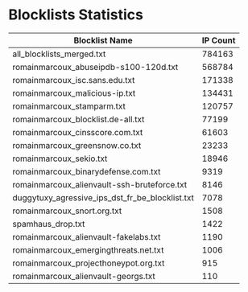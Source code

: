 # Blocklists Statistics
| Blocklist Name | IP Count |
|----|----|
| all_blocklists_merged.txt | 784163 |
| romainmarcoux_abuseipdb-s100-120d.txt | 568784 |
| romainmarcoux_isc.sans.edu.txt | 171338 |
| romainmarcoux_malicious-ip.txt | 134431 |
| romainmarcoux_stamparm.txt | 120757 |
| romainmarcoux_blocklist.de-all.txt | 77199 |
| romainmarcoux_cinsscore.com.txt | 61603 |
| romainmarcoux_greensnow.co.txt | 23233 |
| romainmarcoux_sekio.txt | 18946 |
| romainmarcoux_binarydefense.com.txt | 9319 |
| romainmarcoux_alienvault-ssh-bruteforce.txt | 8146 |
| duggytuxy_agressive_ips_dst_fr_be_blocklist.txt | 7078 |
| romainmarcoux_snort.org.txt | 1508 |
| spamhaus_drop.txt | 1422 |
| romainmarcoux_alienvault-fakelabs.txt | 1190 |
| romainmarcoux_emergingthreats.net.txt | 1006 |
| romainmarcoux_projecthoneypot.org.txt | 915 |
| romainmarcoux_alienvault-georgs.txt | 110 |
